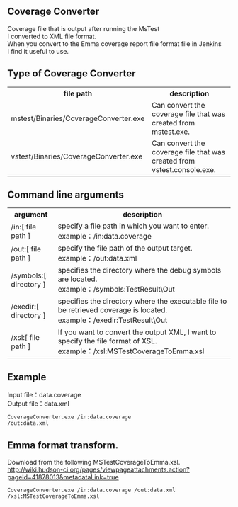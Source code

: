 Coverage Converter
-------  

Coverage file that is output after running the MsTest  
I converted to XML file format.   
When you convert to the Emma coverage report file format file in Jenkins  
I find it useful to use.  


Type of Coverage Converter
-------  
<table>
<tr>
  <th>file path</th>
  <th>description</th>
</tr>
<tr>
  <td>mstest/Binaries/CoverageConverter.exe</td>
  <td>
    Can convert the coverage file that was created from mstest.exe.
  </td>
</tr>
<tr>
  <td>vstest/Binaries/CoverageConverter.exe</td>
  <td>
    Can convert the coverage file that was created from vstest.console.exe.
  </td>
</tr>
</table>


Command line arguments
-------

<table>
<tr>
  <th>argument</th>
  <th>description</th>
</tr>
<tr>
  <td>/in:[ file path ]</td>
  <td>
    specify a file path in which you want to enter. <br />
    example：/in:data.coverage
  </td>
</tr>
<tr>
  <td>/out:[ file path ]</td>
  <td>
    specify the file path of the output target. <br />
    example：/out:data.xml
  </td>
</tr>
<tr>
  <td>/symbols:[ directory ]</td>
  <td>
    specifies the directory where the debug symbols are located. <br />
    example：/symbols:TestResult\Out
  </td>
</tr>
<tr>
  <td>/exedir:[ directory ]</td>
  <td>
    specifies the directory where the executable file to be retrieved coverage is located. <br />
    example：/exedir:TestResult\Out
  </td>
</tr>
<tr>
  <td>/xsl:[ file path ]</td>
  <td>
    If you want to convert the output XML, I want to specify the file format of XSL. <br />
    example：/xsl:MSTestCoverageToEmma.xsl
  </td>
</tr>
</table>



Example
------- 

Input file：data.coverage  
Output file：data.xml   

<code>CoverageConverter.exe /in:data.coverage /out:data.xml</code>



Emma format transform.
------- 

Download from the following MSTestCoverageToEmma.xsl.  
http://wiki.hudson-ci.org/pages/viewpageattachments.action?pageId=41878013&metadataLink=true

<code>CoverageConverter.exe /in:data.coverage /out:data.xml /xsl:MSTestCoverageToEmma.xsl</code>
